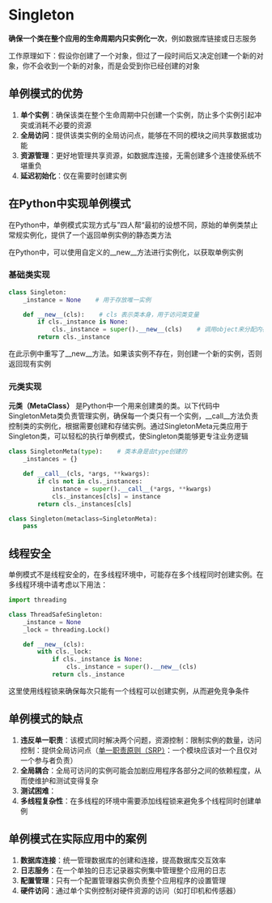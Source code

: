 # Singleton
**确保一个类在整个应用的生命周期内只实例化一次**，例如数据库链接或日志服务

工作原理如下：假设你创建了一个对象，但过了一段时间后又决定创建一个新的对象，你不会收到一个新的对象，而是会受到你已经创建的对象

## 单例模式的优势
1. **单个实例**：确保该类在整个生命周期中只创建一个实例，防止多个实例引起冲突或消耗不必要的资源
2. **全局访问**：提供该类实例的全局访问点，能够在不同的模块之间共享数据或功能
3. **资源管理**：更好地管理共享资源，如数据库连接，无需创建多个连接使系统不堪重负
4. **延迟初始化**：仅在需要时创建实例

## 在Python中实现单例模式
在Python中，单例模式实现方式与”四人帮“最初的设想不同，原始的单例类禁止常规实例化，提供了一个返回单例实例的静态类方法

在Python中，可以使用自定义的\_\_new__方法进行实例化，以获取单例实例

### 基础类实现
```python
class Singleton:
	_instance = None    # 用于存放唯一实例

	def __new__(cls):    # cls 表示类本身，用于访问类变量
		if cls._instance is None:
			cls._instance = super().__new__(cls)    # 调用object来分配内存创建实例对象
		return cls._instance
```

在此示例中重写了\_\_new__方法。如果该实例不存在，则创建一个新的实例，否则返回现有实例

### 元类实现
**元类（MetaClass）** 是Python中一个用来创建类的类。以下代码中SingletonMeta类负责管理实例，确保每一个类只有一个实例，\_\_call__方法负责控制类的实例化，根据需要创建和存储实例。通过SingletonMeta元类应用于Singleton类，可以轻松的执行单例模式，使Singleton类能够更专注业务逻辑
```python
class SingletonMeta(type):    # 类本身是由type创建的
	_instances = {}

	def __call__(cls, *args, **kwargs):
		if cls not in cls._instances:
			instance = super().__call__(*args, **kwargs)
			cls._instances[cls] = instance
		return cls._instances[cls]

class Singleton(metaclass=SingletonMeta):
	pass
```

## 线程安全
单例模式不是线程安全的，在多线程环境中，可能存在多个线程同时创建实例。在多线程环境中请考虑以下用法：

```python
import threading

class ThreadSafeSingleton:
	_instance = None
	_lock = threading.Lock()

	def __new__(cls):
		with cls._lock:
			if cls._instance is None:
				cls._instance = super().__new__(cls)
			return cls._instance
```

这里使用线程锁来确保每次只能有一个线程可以创建实例，从而避免竞争条件

## 单例模式的缺点
1. **违反单一职责**：该模式同时解决两个问题，资源控制：限制实例的数量，访问控制：提供全局访问点（[单一职责原则（SRP）](https://en.wikipedia.org/wiki/Single-responsibility_principle#cite_note-1)：一个模块应该对一个且仅对一个参与者负责）
2. **全局耦合**：全局可访问的实例可能会加剧应用程序各部分之间的依赖程度，从而使维护和测试变得复杂
3. **测试困难**：
4. **多线程复杂性**：在多线程的环境中需要添加线程锁来避免多个线程同时创建单例

## 单例模式在实际应用中的案例
1. **数据库连接**：统一管理数据库的创建和连接，提高数据库交互效率
2. **日志服务**：在一个单独的日志记录器实例集中管理整个应用的日志
3. **配置管理**：只有一个配置管理器实例负责整个应用程序的设置管理
4. **硬件访问**：通过单个实例控制对硬件资源的访问（如打印机和传感器）